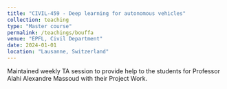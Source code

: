 ```yaml
---
title: "CIVIL-459 - Deep learning for autonomous vehicles"
collection: teaching
type: "Master course"
permalink: /teachings/bouffa
venue: "EPFL, Civil Department"
date: 2024-01-01
location: "Lausanne, Switzerland"
---
```


Maintained weekly TA session to provide help to the students for Professor Alahi Alexandre Massoud with their Project Work.